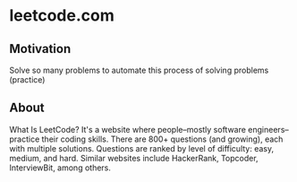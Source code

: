 # leetcode.com

## Motivation
Solve so many problems to automate this process of solving problems (practice)

## About

What Is LeetCode? It's a website where people–mostly software engineers–practice their coding skills. There are 800+ questions (and growing), each with multiple solutions. Questions are ranked by level of difficulty: easy, medium, and hard. Similar websites include HackerRank, Topcoder, InterviewBit, among others.
